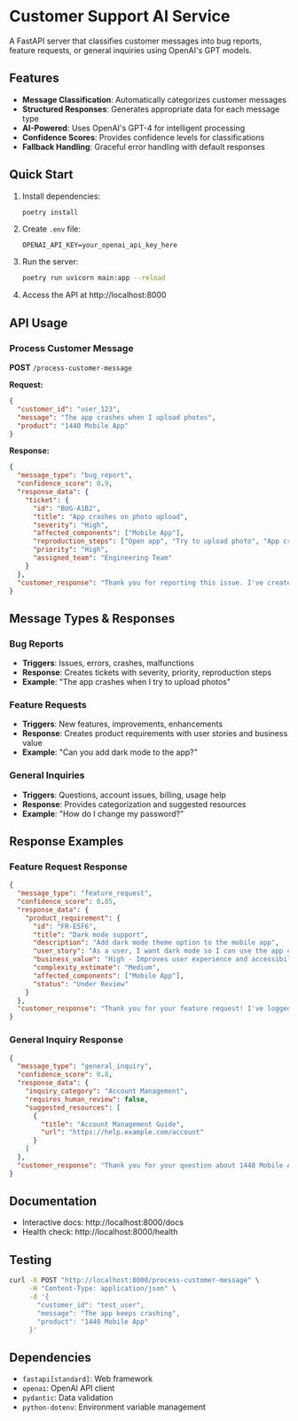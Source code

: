 # Customer Support AI Service

A FastAPI server that classifies customer messages into bug reports, feature requests, or general inquiries using OpenAI's GPT models.

## Features

- **Message Classification**: Automatically categorizes customer messages
- **Structured Responses**: Generates appropriate data for each message type
- **AI-Powered**: Uses OpenAI's GPT-4 for intelligent processing
- **Confidence Scores**: Provides confidence levels for classifications
- **Fallback Handling**: Graceful error handling with default responses

## Quick Start

1. Install dependencies:

   ```bash
   poetry install
   ```

2. Create `.env` file:

   ```
   OPENAI_API_KEY=your_openai_api_key_here
   ```

3. Run the server:

   ```bash
   poetry run uvicorn main:app --reload
   ```

4. Access the API at http://localhost:8000

## API Usage

### Process Customer Message

**POST** `/process-customer-message`

**Request:**

```json
{
  "customer_id": "user_123",
  "message": "The app crashes when I upload photos",
  "product": "1440 Mobile App"
}
```

**Response:**

```json
{
  "message_type": "bug_report",
  "confidence_score": 0.9,
  "response_data": {
    "ticket": {
      "id": "BUG-A1B2",
      "title": "App crashes on photo upload",
      "severity": "High",
      "affected_components": ["Mobile App"],
      "reproduction_steps": ["Open app", "Try to upload photo", "App crashes"],
      "priority": "High",
      "assigned_team": "Engineering Team"
    }
  },
  "customer_response": "Thank you for reporting this issue. I've created a ticket (ID: BUG-A1B2) and assigned it to our Engineering Team team. They'll investigate this high priority issue and get back to you soon."
}
```

## Message Types & Responses

### Bug Reports

- **Triggers**: Issues, errors, crashes, malfunctions
- **Response**: Creates tickets with severity, priority, reproduction steps
- **Example**: "The app crashes when I try to upload photos"

### Feature Requests

- **Triggers**: New features, improvements, enhancements
- **Response**: Creates product requirements with user stories and business value
- **Example**: "Can you add dark mode to the app?"

### General Inquiries

- **Triggers**: Questions, account issues, billing, usage help
- **Response**: Provides categorization and suggested resources
- **Example**: "How do I change my password?"

## Response Examples

### Feature Request Response

```json
{
  "message_type": "feature_request",
  "confidence_score": 0.85,
  "response_data": {
    "product_requirement": {
      "id": "FR-E5F6",
      "title": "Dark mode support",
      "description": "Add dark mode theme option to the mobile app",
      "user_story": "As a user, I want dark mode so I can use the app comfortably at night",
      "business_value": "High - Improves user experience and accessibility",
      "complexity_estimate": "Medium",
      "affected_components": ["Mobile App"],
      "status": "Under Review"
    }
  },
  "customer_response": "Thank you for your feature request! I've logged this as requirement FR-E5F6 and our product team will review it."
}
```

### General Inquiry Response

```json
{
  "message_type": "general_inquiry",
  "confidence_score": 0.8,
  "response_data": {
    "inquiry_category": "Account Management",
    "requires_human_review": false,
    "suggested_resources": [
      {
        "title": "Account Management Guide",
        "url": "https://help.example.com/account"
      }
    ]
  },
  "customer_response": "Thank you for your question about 1440 Mobile App! I hope the information provided helps."
}
```

## Documentation

- Interactive docs: http://localhost:8000/docs
- Health check: http://localhost:8000/health

## Testing

```bash
curl -X POST "http://localhost:8000/process-customer-message" \
     -H "Content-Type: application/json" \
     -d '{
       "customer_id": "test_user",
       "message": "The app keeps crashing",
       "product": "1440 Mobile App"
     }'
```

## Dependencies

- `fastapi[standard]`: Web framework
- `openai`: OpenAI API client
- `pydantic`: Data validation
- `python-dotenv`: Environment variable management
